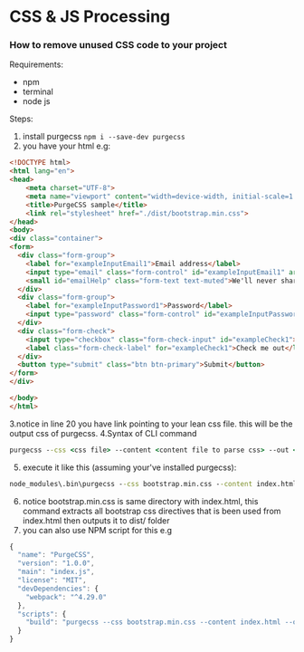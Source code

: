 CSS & JS Processing
=======

### How to remove unused CSS code to your project
Requirements:
* npm
* terminal
* node js

Steps:
1. install purgecss `npm i --save-dev purgecss`
2. you have your html e.g:
```html
<!DOCTYPE html>
<html lang="en">
<head>
	<meta charset="UTF-8">
	<meta name="viewport" content="width=device-width, initial-scale=1.0">
	<title>PurgeCSS sample</title>
	<link rel="stylesheet" href="./dist/bootstrap.min.css">
</head>
<body>
<div class="container">
<form>
  <div class="form-group">
    <label for="exampleInputEmail1">Email address</label>
    <input type="email" class="form-control" id="exampleInputEmail1" aria-describedby="emailHelp" placeholder="Enter email">
    <small id="emailHelp" class="form-text text-muted">We'll never share your email with anyone else.</small>
  </div>
  <div class="form-group">
    <label for="exampleInputPassword1">Password</label>
    <input type="password" class="form-control" id="exampleInputPassword1" placeholder="Password">
  </div>
  <div class="form-check">
    <input type="checkbox" class="form-check-input" id="exampleCheck1">
    <label class="form-check-label" for="exampleCheck1">Check me out</label>
  </div>
  <button type="submit" class="btn btn-primary">Submit</button>
</form>	
</div>

</body>
</html>

```
3.notice in line 20 you have link pointing to your lean css file. this will be the output css of purgecss.
4.Syntax of CLI command
```cmd
purgecss --css <css file> --content <content file to parse css> --out <output-directory>
```
5. execute it like this (assuming your've installed purgecss):
```cmd
node_modules\.bin\purgecss --css bootstrap.min.css --content index.html --output dist/
```
6. notice bootstrap.min.css is same directory with index.html, this command extracts all bootstrap css directives that is been used from index.html then outputs it to dist/ folder 
7. you can also use NPM script for this e.g
```javascript
{
  "name": "PurgeCSS",
  "version": "1.0.0",
  "main": "index.js",
  "license": "MIT",
  "devDependencies": {
    "webpack": "^4.29.0"
  },
  "scripts": {
    "build": "purgecss --css bootstrap.min.css --content index.html --output dist/"
  }
}
```